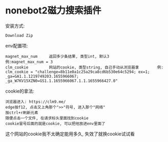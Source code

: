 # nonebot2磁力搜索插件

安装方式:

    Download Zip

env配置项:

    magnet_max_num     返回多少条结果, 类型int, 默认3                     例:magnet_max_num = 3
    clm_cookie         网站的cookie, 类型string, 自己手动从浏览器拿        例: clm_cookie = "challenge=8b11e0a1c25a29ca8cd6b530e64c5294; ex=1; _ga=GA1.1.1219749203.1655966067; _ga_W7KV15XZN0=GS1.1.1655966067.1.1.1655966427.0"


cookie的拿法:

    浏览器进入: https://clm9.me/
    edge按f12, 点击又上角那个">>"符号, 进入那个"网络"
    按ctrl+r刷新元素
    随便点击一个文件, 在请求标头里面找到cookie
    cookie冒号后面的就是cookie, 可以把他放进env里面了


这个网站的cookie我不太确定能用多久, 失效了就换cookie试试看
